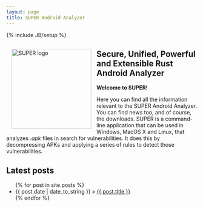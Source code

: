 ```yaml
---
layout: page
title: SUPER Android Analyzer
---
```

{% include JB/setup %}

<img src="{{ site.url }}/assets/logo.png" alt="SUPER logo" title="SUPER Android Analyzer" style="float:left;width:15em;margin:1em">

## Secure, Unified, Powerful and Extensible Rust Android Analyzer

**Welcome to SUPER!**

Here you can find all the information relevant to the SUPER Android Analyzer. You can find news
too, and of course, the downloads. SUPER is a command-line application that can be used in Windows,
MacOS X and Linux, that analyzes *.apk* files in search for vulnerabilities. It does this by
decompressing APKs and applying a series of rules to detect those vulnerabilities.

## Latest posts

<ul class="posts">
  {% for post in site.posts %}
    <li><span>{{ post.date | date_to_string }}</span> » <a href="{{ BASE_PATH }}{{ post.url }}">{{ post.title }}</a></li>
  {% endfor %}
</ul>
